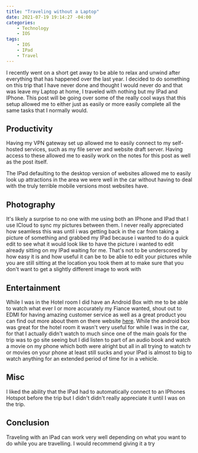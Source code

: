```yaml
---
title: "Traveling without a Laptop"
date: 2021-07-19 19:14:27 -04:00
categories:
    - Technology
    - IOS
tags:
    - IOS
    - IPad
    - Travel
---
```


I recently went on a short get away to be able to relax and unwind after everything that has happened over the last year. I decided to do something on this trip that I have never done and thought I would never do and that was leave my Laptop at home, I traveled with nothing but my IPad and IPhone. This post will be going over some of the really cool ways that this setup allowed me to either just as easily or more easily complete all the same tasks that I normally would.

## Productivity
Having my VPN gateway set up allowed me to easily connect to my self-hosted services, such as my file server and website draft server. Having access to these allowed me to easily work on the notes for this post as well as the post itself.

The IPad defaulting to the desktop version of websites allowed me to easily look up attractions in the area we were well in the car without having to deal with the truly terrible mobile versions most websites have.

## Photography
It's likely a surprise to no one with me using both an IPhone and IPad that I use ICloud to sync my pictures between them. I never really appreciated how seamless this was until i was getting back in the car from taking a picture of something and grabbed my IPad because i wanted to do a quick edit to see what it would look like to have the picture i wanted to edit already sitting on my IPad waiting for me. That's not to be underscored by how easy it is and how useful it can be to be able to edit your pictures while you are still sitting at the location you took them at to make sure that you don't want to get a slightly different image to work with


## Entertainment
While I was in the Hotel room I did have an Android Box with me to be able to watch what ever I or more accurately my Fiance wanted, shout out to EDMI for having amazing customer service as well as a great product you can find out more about them on there website [here](https://www.shopedmi.com/). While the android box was great for the hotel room it wasn't very useful for while I was in the car, for that I actually didn't watch to much since one of the main goals for the trip was to go site seeing but I did listen to part of an audio book and watch a movie on my phone which both were alright but all in all trying to watch tv or movies on your phone at least still sucks and your IPad is almost to big to watch anything for an extended period of time for in a vehicle.

## Misc
I liked the ability that the IPad had to automatically connect to an IPhones Hotspot before the trip but I didn't didn't really appreciate it until I was on the trip. 

## Conclusion
Traveling with an IPad can work very well depending on what you want to do while you are travelling. I would recommend giving it a try